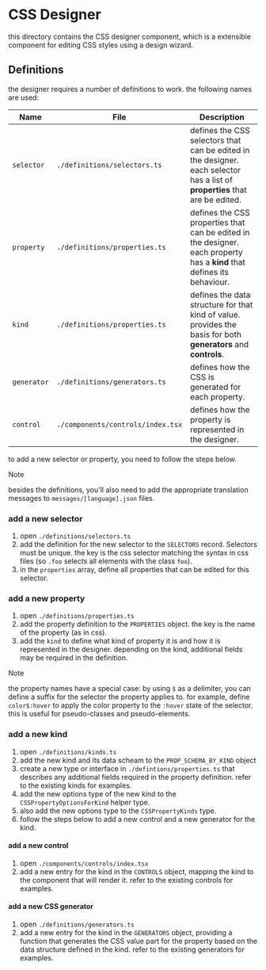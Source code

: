 # CSS Designer

this directory contains the CSS designer component, which is a extensible component for editing CSS styles using a design wizard.

## Definitions

the designer requires a number of definitions to work.
the following names are used:

| Name        | File                              | Description                                                                                                                  |
| ----------- | --------------------------------- | ---------------------------------------------------------------------------------------------------------------------------- |
| `selector`  | `./definitions/selectors.ts`      | defines the CSS selectors that can be edited in the designer. each selector has a list of **properties** that are be edited. |
| `property`  | `./definitions/properties.ts`     | defines the CSS properties that can be edited in the designer. each property has a **kind** that defines its behaviour.      |
| `kind`      | `./definitions/properties.ts`     | defines the data structure for that kind of value. provides the basis for both **generators** and **controls**.              |
| `generator` | `./definitions/generators.ts`     | defines how the CSS is generated for each property.                                                                          |
| `control`   | `./components/controls/index.tsx` | defines how the property is represented in the designer.                                                                     |

to add a new selector or property, you need to follow the steps below.

> [!NOTE]
> besides the definitions, you'll also need to add the appropriate translation messages to `messages/[language].json` files.

### add a new selector

1. open `./definitions/selectors.ts`
2. add the definition for the new selector to the `SELECTORS` record. Selectors must be unique. the key is the css selector matching the syntax in css files (so `.foo` selects all elements with the class `foo`).
3. in the `properties` array, define all properties that can be edited for this selector.

### add a new property

1. open `./definitions/properties.ts`
2. add the property definition to the `PROPERTIES` object. the key is the name of the property (as in css).
3. add the `kind` to define what kind of property it is and how it is represented in the designer. depending on the kind, additional fields may be required in the definition.

> [!NOTE]
> the property names have a special case: by using `$` as a delimiter, you can define a suffix for the selector the property applies to. for example, define `color$:hover` to apply the color property to the `:hover` state of the selector. this is useful for pseudo-classes and pseudo-elements.

### add a new kind

1. open `./definitions/kinds.ts`
2. add the new kind and its data scheam to the `PROP_SCHEMA_BY_KIND` object
3. create a new type or interface in `./defintions/properties.ts` that describes any additional fields required in the property definition. refer to the existing kinds for examples.
4. add the new options type of the new kind to the `CSSPropertyOptionsForKind` helper type.
5. also add the new options type to the `CSSPropertyKinds` type.
6. follow the steps below to add a new control and a new generator for the kind.

#### add a new control

1. open `./components/controls/index.tsx`
2. add a new entry for the kind in the `CONTROLS` object, mapping the kind to the component that will render it. refer to the existing controls for examples.

#### add a new CSS generator

1. open `./definitions/generators.ts`
2. add a new entry for the kind in the `GENERATORS` object, providing a function that generates the CSS value part for the property based on the data structure defined in the kind. refer to the existing generators for examples.
